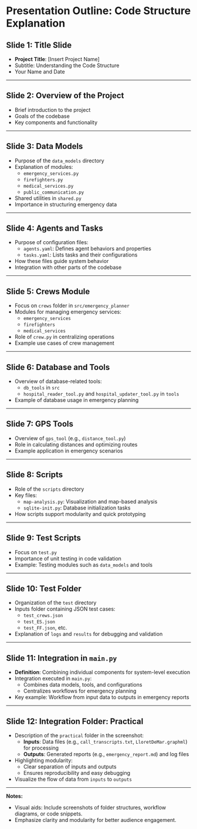 # Presentation Outline: Code Structure Explanation

## Slide 1: **Title Slide**
- **Project Title**: [Insert Project Name]
- Subtitle: Understanding the Code Structure
- Your Name and Date

---

## Slide 2: **Overview of the Project**
- Brief introduction to the project
- Goals of the codebase
- Key components and functionality

---

## Slide 3: **Data Models**
- Purpose of the `data_models` directory
- Explanation of modules:
  - `emergency_services.py`
  - `firefighters.py`
  - `medical_services.py`
  - `public_communication.py`
- Shared utilities in `shared.py`
- Importance in structuring emergency data

---

## Slide 4: **Agents and Tasks**
- Purpose of configuration files:
  - `agents.yaml`: Defines agent behaviors and properties
  - `tasks.yaml`: Lists tasks and their configurations
- How these files guide system behavior
- Integration with other parts of the codebase

---

## Slide 5: **Crews Module**
- Focus on `crews` folder in `src/emergency_planner`
- Modules for managing emergency services:
  - `emergency_services`
  - `firefighters`
  - `medical_services`
- Role of `crew.py` in centralizing operations
- Example use cases of crew management

---

## Slide 6: **Database and Tools**
- Overview of database-related tools:
  - `db_tools` in `src`
  - `hospital_reader_tool.py` and `hospital_updater_tool.py` in `tools`
- Example of database usage in emergency planning

---

## Slide 7: **GPS Tools**
- Overview of `gps_tool` (e.g., `distance_tool.py`)
- Role in calculating distances and optimizing routes
- Example application in emergency scenarios

---

## Slide 8: **Scripts**
- Role of the `scripts` directory
- Key files:
  - `map-analysis.py`: Visualization and map-based analysis
  - `sqlite-init.py`: Database initialization tasks
- How scripts support modularity and quick prototyping

---

## Slide 9: **Test Scripts**
- Focus on `test.py`
- Importance of unit testing in code validation
- Example: Testing modules such as `data_models` and tools

---

## Slide 10: **Test Folder**
- Organization of the `test` directory
- Inputs folder containing JSON test cases:
  - `test_crews.json`
  - `test_ES.json`
  - `test_FF.json`, etc.
- Explanation of `logs` and `results` for debugging and validation

---

## Slide 11: **Integration in `main.py`**
- **Definition**: Combining individual components for system-level execution
- Integration executed in `main.py`:
  - Combines data models, tools, and configurations
  - Centralizes workflows for emergency planning
- Key example: Workflow from input data to outputs in emergency reports

---

## Slide 12: **Integration Folder: Practical**
- Description of the `practical` folder in the screenshot:
  - **Inputs**: Data files (e.g., `call_transcripts.txt`, `LloretDeMar.graphml`) for processing
  - **Outputs**: Generated reports (e.g., `emergency_report.md`) and log files
- Highlighting modularity:
  - Clear separation of inputs and outputs
  - Ensures reproducibility and easy debugging
- Visualize the flow of data from `inputs` to `outputs`

---

**Notes:**
- Visual aids: Include screenshots of folder structures, workflow diagrams, or code snippets.
- Emphasize clarity and modularity for better audience engagement.
